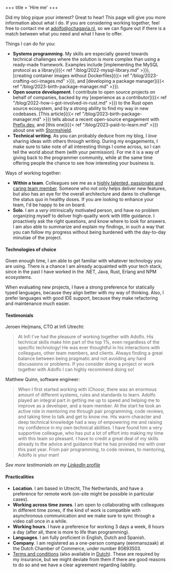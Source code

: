 +++
title = 'Hire me'
+++

Did my blog pique your interest? Great to hear! This page will give you more information about what I do. If you are considering working together, feel free to contact me at <a href="&#109;&#97;&#105;&#108;&#116;&#111;&#58;&#97;&#100;&#111;&#108;&#102;&#111;&#64;&#111;&#99;&#104;&#97;&#103;&#97;&#118;&#105;&#97;&#46;&#110;&#108;">&#97;&#100;&#111;&#108;&#102;&#111;&#64;&#111;&#99;&#104;&#97;&#103;&#97;&#118;&#105;&#97;&#46;&#110;&#108;</a>, so we can figure out if there is a match between what you need and what I have to offer.

Things I can do for you:

* __Systems programming__. My skills are especially geared towards technical challenges where the solution is more complex than using a ready-made framework. Examples include [implementing the MySQL protocol as a library]({{< ref "/blog/2022-mysql-library.md" >}}), [creating container images without Dockerfiles]({{< ref "/blog/2023-crafting-oci-images.md" >}}), and [developing a package manager]({{< ref "/blog/2023-birth-package-manager.md" >}}).
* __Open source development__. I contribute to open source projects on behalf of companies, backed by my [experience as a contributor]({{< ref "/blog/2022-how-i-got-involved-in-rust.md" >}}) to the Rust open source ecosystem, and by a strong ability to find my way in new codebases. [This article]({{< ref "/blog/2023-birth-package-manager.md" >}}) tells about a recent open-source engagement with [Prefix.dev](https://prefix.dev), and [this one]({{< ref "/blog/2023-paid-to-learn.md" >}}) about one with [Stormshield](https://www.stormshield.com/).
* __Technical writing__. As you can probably deduce from my blog, I _love_ sharing ideas with others through writing. During my engagements, I make sure to take note of all interesting things I come across, so I can tell the world about them (with your permission). For me it is a way of giving back to the programmer community, while at the same time offering people the chance to see how interesting your business is.

Ways of working together:

* __Within a team__. Colleagues see me as a [highly talented, passionate and caring team member](#testimonials). Someone who not only helps deliver new features, but also has an eye for the overall architecture and dares to challenge the status quo in healthy doses. If you are looking to enhance your team, I'd be happy to be on board.
* __Solo__. I am a _very_ intrinsically motivated person, and have no problem organizing myself to deliver high-quality work with little guidance. I proactively ask the right questions, and know where to look for answers. I am also able to summarize and explain my findings, in such a way that you can follow my progress without being burdened with the day-to-day minutiae of the project.

#### Technologies of choice

Given enough time, I am able to get familiar with whatever technology you are using. There is a chance I am already acquainted with your tech stack, since in the past I have worked in the .NET, Java, Rust, Erlang and NPM ecosystems.

When evaluating new projects, I have a strong preference for statically typed languages, because they align better with my way of thinking. Also, I prefer languages with good IDE support, because they make refactoring and maintenance much easier.

#### Testimonials

Jeroen Heijmans, CTO at Infi Utrecht:

> At Infi I've had the pleasure of working together with Adolfo. His technical skills make him part of the top 1%, even regardless of the specific technology! He was ever thoughtful in his interactions with colleagues, other team members, and clients. Always finding a great balance between being pragmatic and not avoiding any hard discussions or problems. If you consider doing a project or work together with Adolfo I can highly recommend doing so!

Matthew Quinn, software engineer:

> When I first started working with iChoosr, there was an enormous amount of different systems, rules and standards to learn. Adolfo played an integral part in getting me up to speed and helping me to improve as a developer, and a team member. At the start he took an active role in mentoring me through pair programming, code reviews, and taking time to talk and get to know me. His warm character and deep technical knowledge had a way of empowering me and raising my confidence in my own technical abilities. I have found him a very supportive colleague, who has put a lot of effort into making my time with this team so pleasant. I have to credit a great deal of my skills already to the advice and guidance that he has provided me with over this past year. From pair programming, to code reviews, to mentoring, Adolfo is your man!

_See more testimonials on my [LinkedIn profile](https://www.linkedin.com/in/adolfoochagavia/)_

#### Practicalities

* __Location__. I am based in Utrecht, The Netherlands, and have a preference for remote work (on-site might be possible in particular cases).
* __Working across time zones__. I am open to collaborating with colleagues in different time zones, if the kind of work is compatible with asynchronous communication and we make sure to sync through a video call once in a while.
* __Working hours__. I have a preference for working 3 days a week, 8 hours a day (after all, there is more to life than programming).
* __Languages__. I am fully proficient in English, Dutch and Spanish.
* __Company__. I am registered as a one-person company (eenmanszaak) at the Dutch Chamber of Commerce, under number 80893503.
* <a href="/files/NLdigital Terms - EN.pdf">Terms and conditions</a> (also available in <a href="/files/NLdigital Voorwaarden - NL.pdf">Dutch</a>). These are required by my insurance, but we might deviate from them if there are good reasons to do so and we have a clear agreement regarding liability.

